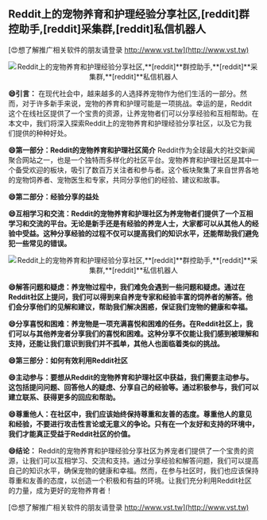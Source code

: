 ## **Reddit上的宠物养育和护理经验分享社区,**[reddit]**群控助手,**[reddit]**采集群,**[reddit]**私信机器人**

[😍想了解推广相关软件的朋友请登录 http://www.vst.tw](http://www.vst.tw)

 <center><img src="https://vst.tw/MP4/tuiguang/png/8.png" alt="Reddit上的宠物养育和护理经验分享社区,**[reddit]**群控助手,**[reddit]**采集群,**[reddit]**私信机器人"></center>

**😄引言：**
在现代社会中，越来越多的人选择养宠物作为他们生活的一部分。然而，对于许多新手来说，宠物的养育和护理可能是一项挑战。幸运的是，Reddit这个在线社区提供了一个宝贵的资源，让养宠物者们可以分享经验和互相帮助。在本文中，我们将深入探索Reddit上的宠物养育和护理经验分享社区，以及它为我们提供的种种好处。

**😄第一部分：Reddit的宠物养育和护理社区简介**
Reddit作为全球最大的社交新闻聚合网站之一，也是一个独特而多样化的社区平台。宠物养育和护理社区是其中一个备受欢迎的板块，吸引了数百万关注者和参与者。这个板块聚集了来自世界各地的宠物饲养者、宠物医生和专家，共同分享他们的经验、建议和故事。

**😄第二部分：经验分享的益处**

**😄互相学习和交流：Reddit的宠物养育和护理社区为养宠物者们提供了一个互相学习和交流的平台。无论是新手还是有经验的养宠人士，大家都可以从其他人的经验中受益。这种分享经验的过程不仅可以提高我们的知识水平，还能帮助我们避免犯一些常见的错误。**

 <center><img src="https://vst.tw/MP4/tuiguang/png/4.png" alt="Reddit上的宠物养育和护理经验分享社区,**[reddit]**群控助手,**[reddit]**采集群,**[reddit]**私信机器人"></center>

**😄解答问题和疑虑：养宠物过程中，我们难免会遇到一些问题和疑虑。通过在Reddit社区上提问，我们可以得到来自养宠专家和经验丰富的饲养者的解答。他们会分享他们的见解和建议，帮助我们解决困惑，保证我们宠物的健康和幸福。**

**😄分享喜悦和困难：养宠物是一项充满喜悦和困难的任务。在Reddit社区上，我们可以与其他养宠者分享我们的喜悦和困难。这种分享不仅能让我们感到被理解和支持，还能让我们意识到我们并不孤单，其他人也面临着类似的挑战。**

**😄第三部分：如何有效利用Reddit社区**

**😄主动参与：要想从Reddit的宠物养育和护理社区中获益，我们需要主动参与。这包括提问问题、回答他人的疑虑、分享自己的经验等。通过积极参与，我们可以建立联系、获得更多的回应和帮助。**

**😄尊重他人：在社区中，我们应该始终保持尊重和友善的态度。尊重他人的意见和经验，不要进行攻击性言论或无意义的争论。只有在一个友好和支持的环境中，我们才能真正受益于Reddit社区的价值。**

**😄结论：**
Reddit的宠物养育和护理经验分享社区为养宠者们提供了一个宝贵的资源，让我们可以互相学习、交流和支持。通过分享经验和解答问题，我们可以提高自己的知识水平，确保宠物的健康和幸福。然而，在参与社区时，我们也应该保持尊重和友善的态度，以创造一个积极和有益的环境。让我们充分利用Reddit社区的力量，成为更好的宠物养育者！

[😍想了解推广相关软件的朋友请登录 http://www.vst.tw](http://www.vst.tw)



